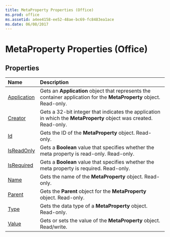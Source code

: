 ```yaml
---
title: MetaProperty Properties (Office)
ms.prod: office
ms.assetid: a4ee4158-ee52-48ae-bc69-fc8483ea1ace
ms.date: 06/08/2017
---
```



# MetaProperty Properties (Office)

## Properties



|**Name**|**Description**|
|:-----|:-----|
|[Application](metaproperty-application-property-office.md)|Gets an **Application** object that represents the container application for the **MetaProperty** object. Read-only.|
|[Creator](metaproperty-creator-property-office.md)|Gets a 32-bit integer that indicates the application in which the **MetaProperty** object was created. Read-only.|
|[Id](metaproperty-id-property-office.md)|Gets the ID of the **MetaProperty** object. Read-only.|
|[IsReadOnly](metaproperty-isreadonly-property-office.md)|Gets a **Boolean** value that specifies whether the meta property is read-only. Read-only.|
|[IsRequired](metaproperty-isrequired-property-office.md)|Gets a **Boolean** value that specifies whether the meta property is required. Read-only.|
|[Name](metaproperty-name-property-office.md)|Gets the name of the **MetaProperty** object. Read-only.|
|[Parent](metaproperty-parent-property-office.md)|Gets the **Parent** object for the **MetaProperty** object. Read-only.|
|[Type](metaproperty-type-property-office.md)|Gets the data type of a **MetaProperty** object. Read-only.|
|[Value](metaproperty-value-property-office.md)|Gets or sets the value of the **MetaProperty** object. Read/write.|

